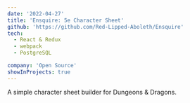 ```yaml
---
date: '2022-04-27'
title: 'Ensquire: 5e Character Sheet'
github: 'https://github.com/Red-Lipped-Aboleth/Ensquire'
tech:
  - React & Redux
  - webpack
  - PostgreSQL

company: 'Open Source'
showInProjects: true
---
```


A simple character sheet builder for Dungeons & Dragons.
